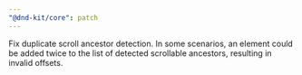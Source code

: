 ```yaml
---
"@dnd-kit/core": patch
---
```


Fix duplicate scroll ancestor detection. In some scenarios, an element could be added twice to the list of detected scrollable ancestors, resulting in invalid offsets.
